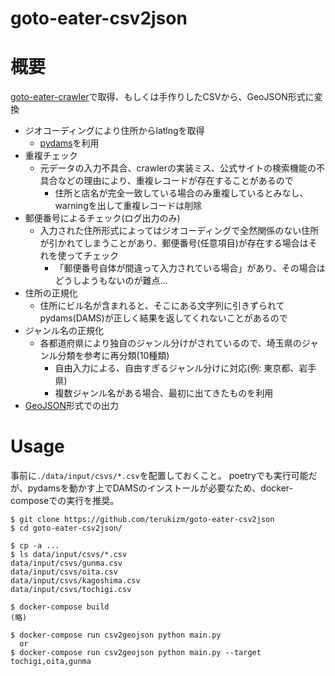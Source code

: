 goto-eater-csv2json
===

# 概要

[goto-eater-crawler](https://github.com/terukizm/goto-eater-crawler)で取得、もしくは手作りしたCSVから、GeoJSON形式に変換

* ジオコーディングにより住所からlatlngを取得
  * [pydams](https://github.com/hottolink/pydams)を利用
* 重複チェック
  * 元データの入力不具合、crawlerの実装ミス、公式サイトの検索機能の不具合などの理由により、重複レコードが存在することがあるので
    * 住所と店名が完全一致している場合のみ重複しているとみなし、warningを出して重複レコードは削除
* 郵便番号によるチェック(ログ出力のみ)
  * 入力された住所形式によってはジオコーディングで全然関係のない住所が引かれてしまうことがあり、郵便番号(任意項目)が存在する場合はそれを使ってチェック
    * 「郵便番号自体が間違って入力されている場合」があり、その場合はどうしようもないのが難点…
* 住所の正規化
  * 住所にビル名が含まれると、そこにある文字列に引きずられてpydams(DAMS)が正しく結果を返してくれないことがあるので
* ジャンル名の正規化
  * 各都道府県により独自のジャンル分けがされているので、埼玉県のジャンル分類を参考に再分類(10種類)
    * 自由入力による、自由すぎるジャンル分けに対応(例: 東京都、岩手県)
    * 複数ジャンル名がある場合、最初に出てきたものを利用
* [GeoJSON](https://geojson.org/)形式での出力

# Usage

事前に`./data/input/csvs/*.csv`を配置しておくこと。
poetryでも実行可能だが、pydamsを動かす上でDAMSのインストールが必要なため、docker-composeでの実行を推奨。

```
$ git clone https://github.com/terukizm/goto-eater-csv2json
$ cd goto-eater-csv2json/

$ cp -a ...
$ ls data/input/csvs/*.csv
data/input/csvs/gunma.csv
data/input/csvs/oita.csv
data/input/csvs/kagoshima.csv
data/input/csvs/tochigi.csv

$ docker-compose build
(略)

$ docker-compose run csv2geojson python main.py
  or
$ docker-compose run csv2geojson python main.py --target tochigi,oita,gunma
```
